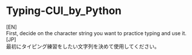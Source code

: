 # Typing-CUI_by_Python  
[EN]  
First, decide on the character string you want to practice typing and use it.  
[JP]  
最初にタイピング練習をしたい文字列を決めて使用してください。  
